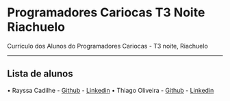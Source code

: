 # Programadores Cariocas T3 Noite Riachuelo
Currículo dos Alunos do Programadores Cariocas - T3 noite, Riachuelo
***
## Lista de alunos
• Rayssa Cadilhe - [Github](https://github.com/raycadilhe/) - [Linkedin](https://www.linkedin.com/in/rayssacadilhe)
• Thiago Oliveira - [Github](https://github.com/ThiagoS1lva) - [Linkedin](https://www.linkedin.com/in/thiago-oliveira-49952823a/)
